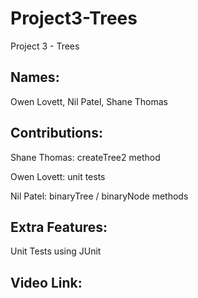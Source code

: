 # Project3-Trees
Project 3 - Trees

Names:
-
Owen Lovett, Nil Patel, Shane Thomas

Contributions:
-
Shane Thomas: createTree2 method

Owen Lovett: unit tests

Nil Patel: binaryTree / binaryNode methods

Extra Features:
-
Unit Tests using JUnit

Video Link:
- 
